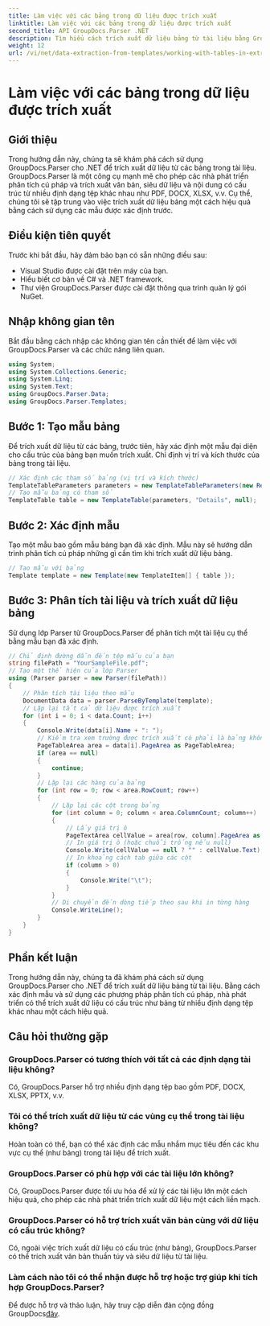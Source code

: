```yaml
---
title: Làm việc với các bảng trong dữ liệu được trích xuất
linktitle: Làm việc với các bảng trong dữ liệu được trích xuất
second_title: API GroupDocs.Parser .NET
description: Tìm hiểu cách trích xuất dữ liệu bảng từ tài liệu bằng GroupDocs.Parser cho .NET. Phân tích cú pháp nội dung có cấu trúc một cách hiệu quả bằng các mẫu được xác định trước.
weight: 12
url: /vi/net/data-extraction-from-templates/working-with-tables-in-extracted-data/
---
```


# Làm việc với các bảng trong dữ liệu được trích xuất

## Giới thiệu
Trong hướng dẫn này, chúng ta sẽ khám phá cách sử dụng GroupDocs.Parser cho .NET để trích xuất dữ liệu từ các bảng trong tài liệu. GroupDocs.Parser là một công cụ mạnh mẽ cho phép các nhà phát triển phân tích cú pháp và trích xuất văn bản, siêu dữ liệu và nội dung có cấu trúc từ nhiều định dạng tệp khác nhau như PDF, DOCX, XLSX, v.v. Cụ thể, chúng tôi sẽ tập trung vào việc trích xuất dữ liệu bảng một cách hiệu quả bằng cách sử dụng các mẫu được xác định trước.
## Điều kiện tiên quyết
Trước khi bắt đầu, hãy đảm bảo bạn có sẵn những điều sau:
- Visual Studio được cài đặt trên máy của bạn.
- Hiểu biết cơ bản về C# và .NET framework.
- Thư viện GroupDocs.Parser được cài đặt thông qua trình quản lý gói NuGet.

## Nhập không gian tên
Bắt đầu bằng cách nhập các không gian tên cần thiết để làm việc với GroupDocs.Parser và các chức năng liên quan.
```csharp
using System;
using System.Collections.Generic;
using System.Linq;
using System.Text;
using GroupDocs.Parser.Data;
using GroupDocs.Parser.Templates;
```
## Bước 1: Tạo mẫu bảng
Để trích xuất dữ liệu từ các bảng, trước tiên, hãy xác định một mẫu đại diện cho cấu trúc của bảng bạn muốn trích xuất. Chỉ định vị trí và kích thước của bảng trong tài liệu.
```csharp
// Xác định các tham số bảng (vị trí và kích thước)
TemplateTableParameters parameters = new TemplateTableParameters(new Rectangle(new Point(35, 320), new Size(530, 55)), null);
// Tạo mẫu bảng có tham số
TemplateTable table = new TemplateTable(parameters, "Details", null);
```
## Bước 2: Xác định mẫu
Tạo một mẫu bao gồm mẫu bảng bạn đã xác định. Mẫu này sẽ hướng dẫn trình phân tích cú pháp những gì cần tìm khi trích xuất dữ liệu bảng.
```csharp
// Tạo mẫu với bảng
Template template = new Template(new TemplateItem[] { table });
```
## Bước 3: Phân tích tài liệu và trích xuất dữ liệu bảng
Sử dụng lớp Parser từ GroupDocs.Parser để phân tích một tài liệu cụ thể bằng mẫu bạn đã xác định.
```csharp
// Chỉ định đường dẫn đến tệp mẫu của bạn
string filePath = "YourSampleFile.pdf";
// Tạo một thể hiện của lớp Parser
using (Parser parser = new Parser(filePath))
{
    // Phân tích tài liệu theo mẫu
    DocumentData data = parser.ParseByTemplate(template);
    // Lặp lại tất cả dữ liệu được trích xuất
    for (int i = 0; i < data.Count; i++)
    {
        Console.Write(data[i].Name + ": ");
        // Kiểm tra xem trường được trích xuất có phải là bảng không
        PageTableArea area = data[i].PageArea as PageTableArea;
        if (area == null)
        {
            continue;
        }
        // Lặp lại các hàng của bảng
        for (int row = 0; row < area.RowCount; row++)
        {
            // Lặp lại các cột trong bảng
            for (int column = 0; column < area.ColumnCount; column++)
            {
                // Lấy giá trị ô
                PageTextArea cellValue = area[row, column].PageArea as PageTextArea;
                // In giá trị ô (hoặc chuỗi trống nếu null)
                Console.Write(cellValue == null ? "" : cellValue.Text);
                // In khoảng cách tab giữa các cột
                if (column > 0)
                {
                    Console.Write("\t");
                }
            }
            // Di chuyển đến dòng tiếp theo sau khi in từng hàng
            Console.WriteLine();
        }
    }
}
```

## Phần kết luận
Trong hướng dẫn này, chúng ta đã khám phá cách sử dụng GroupDocs.Parser cho .NET để trích xuất dữ liệu bảng từ tài liệu. Bằng cách xác định mẫu và sử dụng các phương pháp phân tích cú pháp, nhà phát triển có thể trích xuất dữ liệu có cấu trúc như bảng từ nhiều định dạng tệp khác nhau một cách hiệu quả.

## Câu hỏi thường gặp
### GroupDocs.Parser có tương thích với tất cả các định dạng tài liệu không?
Có, GroupDocs.Parser hỗ trợ nhiều định dạng tệp bao gồm PDF, DOCX, XLSX, PPTX, v.v.
### Tôi có thể trích xuất dữ liệu từ các vùng cụ thể trong tài liệu không?
Hoàn toàn có thể, bạn có thể xác định các mẫu nhắm mục tiêu đến các khu vực cụ thể (như bảng) trong tài liệu để trích xuất.
### GroupDocs.Parser có phù hợp với các tài liệu lớn không?
Có, GroupDocs.Parser được tối ưu hóa để xử lý các tài liệu lớn một cách hiệu quả, cho phép các nhà phát triển trích xuất dữ liệu một cách liền mạch.
### GroupDocs.Parser có hỗ trợ trích xuất văn bản cùng với dữ liệu có cấu trúc không?
Có, ngoài việc trích xuất dữ liệu có cấu trúc (như bảng), GroupDocs.Parser có thể trích xuất văn bản thuần túy và siêu dữ liệu từ tài liệu.
### Làm cách nào tôi có thể nhận được hỗ trợ hoặc trợ giúp khi tích hợp GroupDocs.Parser?
 Để được hỗ trợ và thảo luận, hãy truy cập diễn đàn cộng đồng GroupDocs[đây](https://forum.groupdocs.com/c/parser/17).